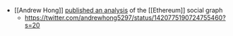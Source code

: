 - [[Andrew Hong]] [published an analysis](https://twitter.com/andrewhong5297/status/1420775190724755460?s=20) of the [[Ethereum]] social graph
    - https://twitter.com/andrewhong5297/status/1420775190724755460?s=20
